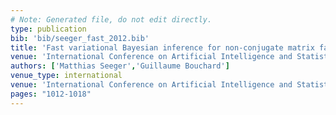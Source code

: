```yaml
---
# Note: Generated file, do not edit directly.
type: publication
bib: 'bib/seeger_fast_2012.bib'
title: 'Fast variational Bayesian inference for non-conjugate matrix factorization models'
venue: 'International Conference on Artificial Intelligence and Statistics ,pp. 1012-1018'
authors: ['Matthias Seeger','Guillaume Bouchard']
venue_type: international
venue: 'International Conference on Artificial Intelligence and Statistics'
pages: "1012-1018"
---
```


